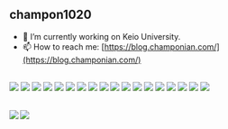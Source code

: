 ## champon1020

<!--
**champon1020/champon1020** is a ✨ _special_ ✨ repository because its `README.md` (this file) appears on your GitHub profile.

Here are some ideas to get you started:

- 🔭 I’m currently working on ...
- 🌱 I’m currently learning ...
- 👯 I’m looking to collaborate on ...
- 🤔 I’m looking for help with ...
- 💬 Ask me about ...
- 📫 How to reach me: ...
- 😄 Pronouns: ...
- ⚡ Fun fact: ...
-->

- 🔭 I’m currently working on Keio University.
- 📫 How to reach me: [https://blog.champonian.com/](https://blog.champonian.com/)

\
<img src="https://img.shields.io/badge/-Go-00add8?style=flat-square&logo=Go&logoColor=white"/>
<img src="https://img.shields.io/badge/-GNU Emacs-7f58b6?style=flat-square&logo=GNU%20Emacs&logoColor=white"/>
<img src="https://img.shields.io/badge/-C++-00599c?style=flat-square&logo=C%2B%2B&logoColor=white"/>
<img src="https://img.shields.io/badge/-C-a8b9cc?style=flat-square&logo=C&logoColor=white"/>
<img src="https://img.shields.io/badge/-TypeScript-007acc?style=flat-square&logo=TypeScript&logoColor=white"/>
<img src="https://img.shields.io/badge/-JavaScript-f7df1e?style=flat-square&logo=JavaScript&logoColor=white"/>
<img src="https://img.shields.io/badge/-Python-3776ab?style=flat-square&logo=Python&logoColor=white"/>
<img src="https://img.shields.io/badge/-Java-007396?style=flat-square&logo=Java&logoColor=white"/> 
<img src="https://img.shields.io/badge/-Google Cloud-4285f4?style=flat-square&logo=Google%20Cloud&logoColor=white"/> 
<img src="https://img.shields.io/badge/-Docker-2496ed?style=flat-square&logo=Docker&logoColor=white"/>
<img src="https://img.shields.io/badge/-Kubernetes-326ce5?style=flat-square&logo=Kubernetes&logoColor=white"/>
<img src="https://img.shields.io/badge/-React-61dafb?style=flat-square&logo=React&logoColor=white"/>
<img src="https://img.shields.io/badge/-Vue.js-4fc08d?style=flat-square&logo=Vue.js&logoColor=white"/>
<img src="https://img.shields.io/badge/-TensorFlow-ff6f00?style=flat-square&logo=TensorFlow&logoColor=white"/>
<img src="https://img.shields.io/badge/-MySQL-4479a1?style=flat-square&logo=MySQL&logoColor=white"/>
<img src="https://img.shields.io/badge/-Spring-6db33f?style=flat-square&logo=Spring&logoColor=white"/>
<img src="https://img.shields.io/badge/-Swagger-85ea2d?style=flat-square&logo=Swagger&logoColor=white"/>
<img src="https://img.shields.io/badge/-Ubuntu-e95420?style=flat-square&logo=Ubuntu&logoColor=white"/>

\
<img align="left" src="https://github-readme-stats.yiskw713.vercel.app/api?username=champon1020&hide=stars,issues,contribs&count_private=true&include_all_commits=true&show_icons=true&theme=monokai" />
<img src="https://github-readme-stats.yiskw713.vercel.app/api/top-langs/?username=champon1020&hide=assembly,scilab&layout=compact&theme=monokai&card_width=250" />
